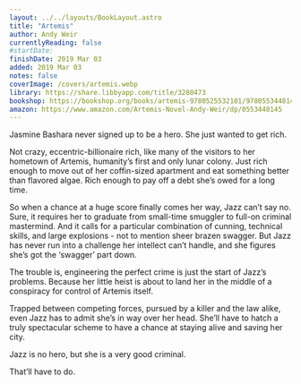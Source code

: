 ```yaml
---
layout: ../../layouts/BookLayout.astro
title: "Artemis"
author: Andy Weir
currentlyReading: false
#startDate:
finishDate: 2019 Mar 03
added: 2019 Mar 03
notes: false
coverImage: /covers/artemis.webp
library: https://share.libbyapp.com/title/3280473
bookshop: https://bookshop.org/books/artemis-9780525532101/9780553448146
amazon: https://www.amazon.com/Artemis-Novel-Andy-Weir/dp/0553448145
---
```


Jasmine Bashara never signed up to be a hero. She just wanted to get rich.

Not crazy, eccentric-billionaire rich, like many of the visitors to her hometown of Artemis, humanity’s first and only lunar colony. Just rich enough to move out of her coffin-sized apartment and eat something better than flavored algae. Rich enough to pay off a debt she’s owed for a long time.

So when a chance at a huge score finally comes her way, Jazz can’t say no. Sure, it requires her to graduate from small-time smuggler to full-on criminal mastermind. And it calls for a particular combination of cunning, technical skills, and large explosions - not to mention sheer brazen swagger. But Jazz has never run into a challenge her intellect can’t handle, and she figures she’s got the ‘swagger’ part down.

The trouble is, engineering the perfect crime is just the start of Jazz’s problems. Because her little heist is about to land her in the middle of a conspiracy for control of Artemis itself.

Trapped between competing forces, pursued by a killer and the law alike, even Jazz has to admit she’s in way over her head. She’ll have to hatch a truly spectacular scheme to have a chance at staying alive and saving her city.

Jazz is no hero, but she is a very good criminal.

That’ll have to do.  

